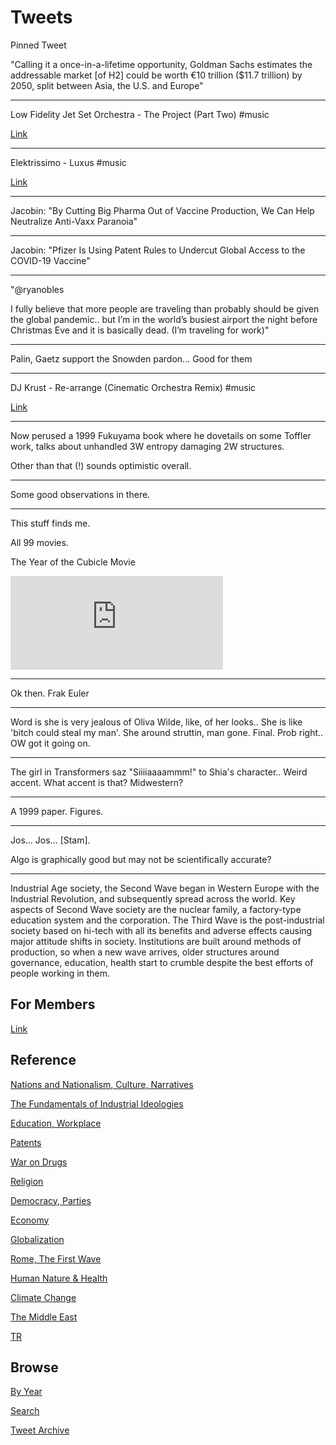 # Tweets

Pinned Tweet

"Calling it a once-in-a-lifetime opportunity, Goldman Sachs estimates
the addressable market [of H2] could be worth €10 trillion ($11.7
trillion) by 2050, split between Asia, the U.S. and Europe"

---

Low Fidelity Jet Set Orchestra - The Project (Part Two) \#music

[Link](https://youtu.be/vZB_jXppg0g)

---

Elektrissimo - Luxus \#music

[Link](https://youtu.be/vRolwEY7V4U)

---

Jacobin: "By Cutting Big Pharma Out of Vaccine Production, We Can Help Neutralize Anti-Vaxx Paranoia"

---

Jacobin: "Pfizer Is Using Patent Rules to Undercut Global Access to the COVID-19 Vaccine"

---

"@ryanobles

I fully believe that more people are traveling than probably should be
given the global pandemic..  but I’m in the world’s busiest airport
the night before Christmas Eve and it is basically dead. (I’m
traveling for work)"

---

Palin, Gaetz support the Snowden pardon... Good for them

---

DJ Krust - Re-arrange (Cinematic Orchestra Remix) \#music

[Link](https://youtu.be/QjmC3IfSOc8?t=273)

---

Now perused a 1999 Fukuyama book where he dovetails on some Toffler
work, talks about unhandled 3W entropy damaging 2W structures.

Other than that (!) sounds optimistic overall.

---

Some good observations in there.

---

This stuff finds me.

All 99 movies.

The Year of the Cubicle Movie

<iframe width="340" src="https://www.youtube.com/embed/RuZKG77vANU" frameborder="0" allow="accelerometer; autoplay; clipboard-write; encrypted-media; gyroscope; picture-in-picture" allowfullscreen></iframe>

---

Ok then. Frak Euler

---

Word is she is very jealous of Oliva Wilde, like, of her looks.. She
is like 'bitch could steal my man'. She around struttin, man
gone. Final. Prob right.. OW got it going on.

---

The girl in Transformers saz "Siiiiaaaammm!" to Shia's
character.. Weird accent. What accent is that?  Midwestern?

---

A 1999 paper. Figures.

---

Jos... Jos... [Stam].

Algo is graphically good but may not be scientifically accurate?

---

Industrial Age society, the Second Wave began in Western Europe with
the Industrial Revolution, and subsequently spread across the
world. Key aspects of Second Wave society are the nuclear family, a
factory-type education system and the corporation. The Third Wave is
the post-industrial society based on hi-tech with all its benefits and
adverse effects causing major attitude shifts in society. Institutions
are built around methods of production, so when a new wave arrives,
older structures around governance, education, health start to crumble
despite the best efforts of people working in them.

## For Members

[Link](https://thirdwave-members.herokuapp.com)

## Reference

[Nations and Nationalism, Culture, Narratives](/2013/02/nations-and-nationalism.md)

[The Fundamentals of Industrial Ideologies](/2011/04/fundamentals-of-industrial-ideologies.md)

[Education, Workplace](2017/09/education-workplace.md)

[Patents](/2018/09/patents.md)

[War on Drugs](/2019/11/war-on-drugs.md)

[Religion](/2015/04/god-religion.md)

[Democracy, Parties](/2016/11/democracy.md)

[Economy](/2018/05/economy.md)

[Globalization](/2018/09/globalization.md)

[Rome, The First Wave](/2017/12/rome.md)

[Human Nature & Health](/2020/07/human-nature.md)

[Climate Change](/2018/12/climate.md)

[The Middle East](/2019/07/middleeast.md)

[TR](../tr)

## Browse

[By Year](years.md)

[Search](search.html)

[Tweet Archive](/tweets/README.md)


